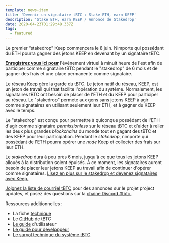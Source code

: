 ```yaml
---
template: news-item
title: 'Devenir un signataire tBTC : Stake ETH, earn KEEP'
description: 'Stake ETH, earn KEEP / Annonce de Stakedrop'
date: 2020-04-23T01:29:48.337Z
tags:
  - featured
---
```

Le premier “stakedrop” Keep commencera le 8 juin. Nimporte qui possédant du ETH pourra gagner des jetons KEEP en devenant by un signataire tBTC.

**[Enregistrez vous ici pour](https://www.crowdcast.io/e/keep-stakedrop---live/register)** l'évènement virtuel à minuit heure de l'est afin de participer comme signataire tBTC pendant le "stakedrop" de 6 mois et de gagner des frais et une place permanente comme signataire.

Le réseau [Keep](https://keep.network/) gère la garde du tBTC. Le jeton natif du réseau, KEEP, est un jeton de travail qui that facilite l'opération du système. Normalement, les signataires tBTC ont besoin de placer de l'ETH et du KEEP pour participer au réseau. Le "stakedrop" permete aux gens sans jetons KEEP à agir comme signataires en utilisant seulement leur ETH, et à gagner du KEEP avec le temps.

Le "stakedrop" est conçu pour permettre à quiconque possédant de l'ETH d'agir comme signataire *permissionless* sur le réseau tBTC et d'aider à relier les deux plus grandes *blockchains* du monde tout en gagant des tBTC et des KEEP pour leur participation. Pendant le *stakedrop*, nimporte qui possédant de l'ETH pourra opérer une *node* Keep et collecter des frais sur leur ETH. 

Le *stakedrop* dura à peu près 6 mois, jusqu'à ce que tous les jetons KEEP alloués à la distribution soient épuisés. À ce moment, les signataires auront besoin de placer leur jetons KEEP au travail afin de continuer d'opérer comme signataires. [Lisez en plus sur le stakedrop et devenez signataires avec Keep. ](https://blog.keep.network/how-to-get-keep-stake-eth-42252ee11863)

[Joignez la liste de courriel tBTC](https://tbtc.network/#mailing-list) pour des annonces sur le projet project updates, et posez des questions sur la [ chaine Discord #tbtc ](https://chat.tbtc.network).

Ressources additionnelles :

* La fiche [technique](http://docs.keep.network/tbtc/index.pdf)
* Le [GitHub](https://github.com/keep-network/tbtc) de tBTC
* [Le guide](https://tbtc.network/developers/how-to-use-the-tbtc-dapp) d'utilisateur
* [Le guide pour développeur](https://tbtc.network/developers/how-to-integrate-tbtc-into-your-defi-dapp)
* [Le survol technique du système tBTC ](https://tbtc.network/developers/tbtc-technical-system-overview)
